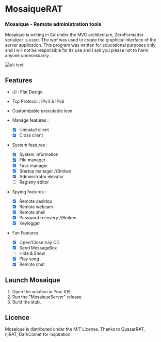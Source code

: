 # MosaiqueRAT

### Mosaique - Remote administration tools

Mosaique is writing in C# under the MVC architecture, ZeroFormatter serializer is used. The wpf was used to create the graphical interface of the server application. This program was written for educational purposes only and I will not be responsible for its use and I ask you please not to harm anyone unnecessarily. 

![alt text](https://github.com/thdal/MosaiqueRAT/blob/master/Github/Mosaique.png)

## Features

* UI : Flat Design 
* Tcp Protocol : IPv4 & IPv6
* Customizable executable icon

* Manage features :
  * [x] Uninstall client 
  * [x] Close client

* System features :
  * [x] System information
  * [x] File manager
  * [x] Task manager
  * [x] Startup manager //Broken  
  * [x] Administrator elevator
  * [ ] Registry editor
  
* Spying features :
  * [x] Remote desktop
  * [x] Remote webcam
  * [x] Remote shell  
  * [x] Password recovery //Broken
  * [x] Keylogger
  
* Fun Features
  * [x] Open/Close tray CD
  * [x] Send MessageBox    
  * [ ] Hide & Show
  * [x] Play song
  * [x] Remote chat

## Launch Mosaique

1. Open the solution in Your IDE.
2. Run the "MosaiqueServer" release.
3. Build the stub.

## Licence

Mosaique is distributed under the MIT License. Thanks to QuasarRAT, njRAT, DarkComet for inspiration.
